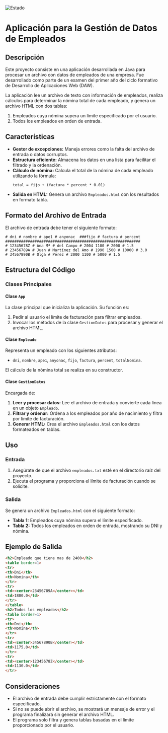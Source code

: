 ![Estado](https://img.shields.io/badge/Estado-Acabado-brightgreen?style=plastic)

# Aplicación para la Gestión de Datos de Empleados

## Descripción
Este proyecto consiste en una aplicación desarrollada en Java para procesar un archivo con datos de empleados de una empresa. Fue desarrollado como parte de un examen del primer año del ciclo formativo de Desarrollo de Aplicaciones Web (DAW).

La aplicación lee un archivo de texto con información de empleados, realiza cálculos para determinar la nómina total de cada empleado, y genera un archivo HTML con dos tablas:
1. Empleados cuya nómina supera un límite especificado por el usuario.
2. Todos los empleados en orden de entrada.

## Características
- **Gestor de excepciones:** Maneja errores como la falta del archivo de entrada o datos corruptos.
- **Estructura eficiente:** Almacena los datos en una lista para facilitar el filtrado y la ordenación.
- **Cálculo de nómina:** Calcula el total de la nómina de cada empleado utilizando la fórmula:
  ```
  total = fijo + (factura * percent * 0.01)
  ```
- **Salida en HTML:** Genera un archivo `Empleados.html` con los resultados en formato tabla.

## Formato del Archivo de Entrada
El archivo de entrada debe tener el siguiente formato:
```
# dni # nombre # ape1 # anyonac  ###fijo # factura # percent ############################################################
# 12345678Z # Ana Mª # del Campo # 2004 1100 # 2000 # 1.5
# 23456789A # Juan # Martínez del Amo # 1990 1500 # 10000 # 3.0
# 34567890B # Olga # Pérez # 2000 1100 # 5000 # 1.5
```

## Estructura del Código
### Clases Principales

#### **Clase `App`**
La clase principal que inicializa la aplicación. Su función es:
1. Pedir al usuario el límite de facturación para filtrar empleados.
2. Invocar los métodos de la clase `GestionDatos` para procesar y generar el archivo HTML.

#### **Clase `Empleado`**
Representa un empleado con los siguientes atributos:
- `dni`, `nombre`, `ape1`, `anyonac`, `fijo`, `factura`, `percent`, `totalNomina`.

El cálculo de la nómina total se realiza en su constructor.

#### **Clase `GestionDatos`**
Encargada de:
1. **Leer y procesar datos:** Lee el archivo de entrada y convierte cada línea en un objeto `Empleado`.
2. **Filtrar y ordenar:** Ordena a los empleados por año de nacimiento y filtra por límite de facturación.
3. **Generar HTML:** Crea el archivo `Empleados.html` con los datos formateados en tablas.

## Uso
### Entrada
1. Asegúrate de que el archivo `empleados.txt` esté en el directorio raíz del proyecto.
2. Ejecuta el programa y proporciona el límite de facturación cuando se solicite.

### Salida
Se genera un archivo `Empleados.html` con el siguiente formato:
- **Tabla 1:** Empleados cuya nómina supera el límite especificado.
- **Tabla 2:** Todos los empleados en orden de entrada, mostrando su DNI y nómina.

## Ejemplo de Salida
```html
<h2>Empleado que tiene mas de 2400</h2>
<table border=1>
<tr>
<th>Dni</th>
<th>Nomina</th>
</tr>
<tr>
<td><center>23456789A</center></td>
<td>1800.0</td>
</tr>
</table>
<h2>Todos los empleados</h2>
<table border=1>
<tr>
<th>Dni</th>
<th>Nomina</th>
</tr>
<tr>
<td><center>34567890B</center></td>
<td>1175.0</td>
</tr>
<tr>
<td><center>12345678Z</center></td>
<td>1130.0</td>
</tr>
```

## Consideraciones
- El archivo de entrada debe cumplir estrictamente con el formato especificado.
- Si no se puede abrir el archivo, se mostrará un mensaje de error y el programa finalizará sin generar el archivo HTML.
- El programa solo filtra y genera tablas basadas en el límite proporcionado por el usuario.

